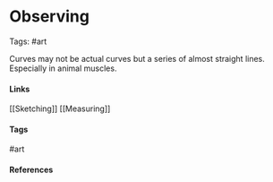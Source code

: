# Observing
Tags: #art

Curves may not be actual curves but a series of almost straight lines. Especially in animal muscles.

#### Links
[[Sketching]]
[[Measuring]]

#### Tags
#art
#### References